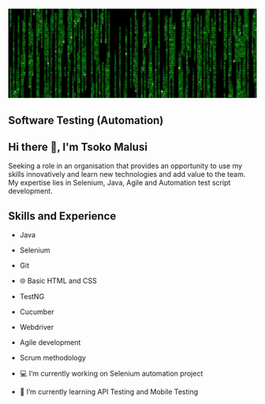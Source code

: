 ![Software Testing](https://github.com/tsokomalusi/tsokomalusi/blob/main/github_profile2.png)
## Software Testing (Automation)
## Hi there 👋, I'm Tsoko Malusi
Seeking a role in an organisation that provides an opportunity to use my skills innovatively and learn new technologies and add value to the team. My expertise lies in Selenium, Java, Agile and Automation test script development.

## Skills and Experience
- Java
- Selenium
- Git
- 🌐 Basic HTML and CSS
- TestNG
- Cucumber
- Webdriver
- Agile development
- Scrum methodology

- 💻 I’m currently working on Selenium automation project 
- 📱 I’m currently learning API Testing and  Mobile Testing 










